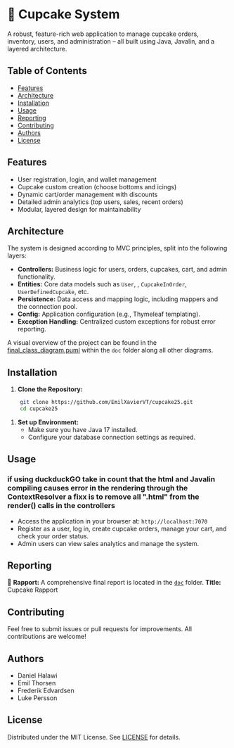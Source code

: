 # 🧁 Cupcake System



A robust, feature-rich web application to manage cupcake orders, inventory, users, and administration – all built using Java, Javalin, and a layered architecture.
## Table of Contents
- [Features](#features)
- [Architecture](#architecture)
- [Installation](#installation)
- [Usage](#usage)
- [Reporting](#reporting)
- [Contributing](#contributing)
- [Authors](#authors)
- [License](#license)

## Features
- User registration, login, and wallet management
- Cupcake custom creation (choose bottoms and icings)
- Dynamic cart/order management with discounts
- Detailed admin analytics (top users, sales, recent orders)
- Modular, layered design for maintainability

## Architecture
The system is designed according to MVC principles, split into the following layers:
- **Controllers:** Business logic for users, orders, cupcakes, cart, and admin functionality.
- **Entities:** Core data models such as `User`, , `CupcakeInOrder`, `UserDefinedCupcake`, etc. 
- **Persistence:** Data access and mapping logic, including mappers and the connection pool.
- **Config:** Application configuration (e.g., Thymeleaf templating).
- **Exception Handling:** Centralized custom exceptions for robust error reporting.

A visual overview of the project can be found in the [final_class_diagram.puml](doc/final_class_diagram.puml) within the `doc` folder along all other diagrams.
## Installation
1. **Clone the Repository:**
``` sh
    git clone https://github.com/EmilXavierVT/cupcake25.git
    cd cupcake25
```
1. **Set up Environment:**
    - Make sure you have Java 17 installed.
    - Configure your database connection settings as required.


## Usage
### if using duckduckGO take in count that the html and Javalin compiling causes error in the rendering through the ContextResolver a fixx is to remove all ".html" from the render() calls in the controllers

- Access the application in your browser at: `http://localhost:7070`
- Register as a user, log in, create cupcake orders, manage your cart, and check your order status.
- Admin users can view sales analytics and manage the system.

## Reporting
📄 **Rapport:**
A comprehensive final report is located in the [`doc`](doc) folder.
**Title:** Cupcake  Rapport

## Contributing
Feel free to submit issues or pull requests for improvements. All contributions are welcome!
## Authors
- Daniel Halawi
- Emil Thorsen
- Frederik Edvardsen
- Luke Persson

## License
Distributed under the MIT License. See [LICENSE](LICENSE) for details.


